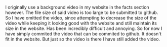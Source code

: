 I originally use a background video in my website in the facts section however. The file size of said video is too large to be submitted to github. 
So I have omitted the video, since attempting to decrease the size of the video while keeping it looking good with the website and still maintain its size in the website.
Has been incredibly difficult and annoying. So for now I have simply commited the video that can be commited to github. It doesn't fit in the website. 
But just so the video is there I have still added the video. 
